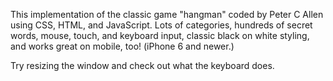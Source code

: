 This implementation of the classic game "hangman" coded by Peter C Allen using CSS, HTML, and JavaScript.  Lots of categories, hundreds of secret words, mouse, touch, and keyboard input, classic black on white styling, and works great on mobile, too!  (iPhone 6 and newer.)  

Try resizing the window and check out what the keyboard does.
